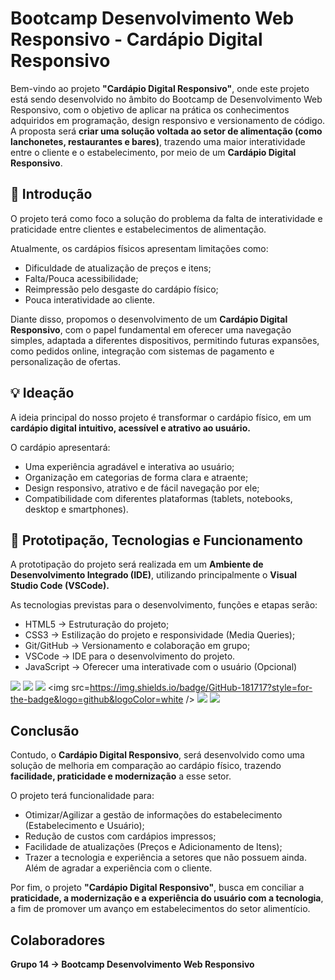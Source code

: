 # Bootcamp Desenvolvimento Web Responsivo - Cardápio Digital Responsivo

Bem-vindo ao projeto **"Cardápio Digital Responsivo"**, onde este projeto está sendo desenvolvido no âmbito do Bootcamp de Desenvolvimento Web Responsivo, com o objetivo de aplicar na prática os conhecimentos adquiridos em programação, design responsivo e versionamento de código.
A proposta será **criar uma solução voltada ao setor de alimentação (como lanchonetes, restaurantes e bares)**, trazendo uma maior interatividade entre o cliente e o estabelecimento, por meio de um **Cardápio Digital Responsivo**.

## 📌 Introdução

O projeto terá como foco a solução do problema da falta de interatividade e praticidade entre clientes e estabelecimentos de alimentação.

Atualmente, os cardápios físicos apresentam limitações como:

- Dificuldade de atualização de preços e itens;
- Falta/Pouca acessibilidade;
- Reimpressão pelo desgaste do cardápio físico;
- Pouca interatividade ao cliente.

Diante disso, propomos o desenvolvimento de um **Cardápio Digital Responsivo**, com o papel fundamental em oferecer uma navegação simples, adaptada a diferentes dispositivos, permitindo futuras expansões, como pedidos online, integração com sistemas de pagamento e personalização de ofertas.

## 💡 Ideação

A ideia principal do nosso projeto é transformar o cardápio físico, em um **cardápio digital intuitivo, acessível e atrativo ao usuário.**

O cardápio apresentará:

- Uma experiência agradável e interativa ao usuário;
- Organização em categorias de forma clara e atraente;
- Design responsivo, atrativo e de fácil navegação por ele;
- Compatibilidade com diferentes plataformas (tablets, notebooks, desktop e smartphones).

## 🧩 Prototipação, Tecnologias e Funcionamento

A prototipação do projeto será realizada em um **Ambiente de Desenvolvimento Integrado (IDE)**, utilizando principalmente o **Visual Studio Code (VSCode).**

As tecnologias previstas para o desenvolvimento, funções e etapas serão:

- HTML5 -> Estruturação do projeto;
- CSS3 -> Estilização do projeto e responsividade (Media Queries);
- Git/GitHub -> Versionamento e colaboração em grupo;
- VSCode -> IDE para o desenvolvimento do projeto.
- JavaScript -> Oferecer uma interativade com o usuário (Opcional)

 <img src="https://img.shields.io/badge/HTML5-E34F26?style=for-the-badge&logo=html5&logoColor=white" /> <img src="https://img.shields.io/badge/CSS3-1572B6?style=for-the-badge&logo=css3&logoColor=white" /> <img src="https://img.shields.io/badge/Git-F05032?style=for-the-badge&logo=git&logoColor=white" /> <img src=https://img.shields.io/badge/GitHub-181717?style=for-the-badge&logo=github&logoColor=white /> <img src="https://img.shields.io/badge/VSCode-0078d7?style=for-the-badge&logo=visual-studio-code&logoColor=white"/> <img src="https://img.shields.io/badge/JavaScript-F7DF1E?style=for-the-badge&logo=javascript&logoColor=black" />




## Conclusão

Contudo, o **Cardápio Digital Responsivo**, será desenvolvido como uma solução de melhoria em comparação ao cardápio físico, trazendo **facilidade, praticidade e modernização** a esse setor.

O projeto terá funcionalidade para:

- Otimizar/Agilizar a gestão de informações do estabelecimento (Estabelecimento e Usuário);
- Redução de custos com cardápios impressos;
- Facilidade de atualizações (Preços e Adicionamento de Itens);
- Trazer a tecnologia e experiência a setores que não possuem ainda. Além de agradar a experiência com o cliente.

Por fim, o projeto **"Cardápio Digital Responsivo"**, busca em conciliar a **praticidade, a modernização e a experiência do usuário com a tecnologia**, a fim de promover um avanço em estabelecimentos do setor alimentício.

## Colaboradores

**Grupo 14 -> Bootcamp Desenvolvimento Web Responsivo**
